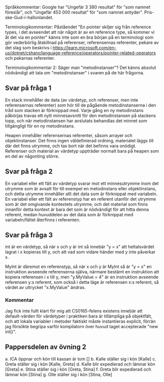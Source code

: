 ﻿Språkkommentar: Google har "Ungefär 3 380 resultat" för "som namnet föreslår", och "Ungefär 453 000 resultat" för "som namnet antyder". Pris-ske-Gud-i-hallonlandet.

Terminologikommentar: Påståendet "En pointer skiljer sig från reference types, i det avseendet att när något är av en reference type, så kommer vi åt det via en pointer" känns inte som en bra början på en terminologi som gör vederbörlig åtskillnad på referenser, referensernas referenter, pekare av det slag som beskrivs i https://learn.microsoft.com/en-us/dotnet/csharp/language-reference/operators/pointer-related-operators och pekarnas referenter.

Terminologikommentar 2: Säger man "metodinstanser"? Det känns absolut nödvändigt att tala om "metodinstanser" i svaren på de här frågorna.

## Svar på fråga 1
En stack innehåller de data (av värdetyp, och referenser, men inte referensernas referenter) som hör till de pågående metodinstanserna i den tråd som stacken är förknippad med. Varje gång en ny metodinstans påbörjas travas ett nytt minnesavsnitt för den metodinstansen på stackens topp, och när metodinstansen har avslutats behandlas det minnet som tillgängligt för en ny metodinstans.

Heapen innehåller referensernas referenter, såsom arrayer och objektinstanser. Det finns ingen väldefinierad ordning, materialet läggs till där det finns utrymme, och tas bort när det befinns vara onödigt. Referenser och material av värdetyp uppträder normalt bara på heapen som en del av någonting större.

## Svar på fråga 2
En variabel eller ett fält av värdetyp svarar mot ett minnesutrymme inom det utrymme som är avsatt för till exempel en metodinstans eller objektinstans, och detta utrymme innehåller allt det data som är förknippat med variabeln. En variabel eller ett fält av referenstyp har en referent utanför det utrymme som är det omgivande kontextets utrymme, och det material som finns innanför detta kontext är bara det som är nödvändigt för att hitta denna referent, medan huvuddelen av det data som är förknippat med variabeln/fältet återfinns i referenten.

## Svar på fråga 3
int är en värdetyp, så när x och y är int så innebär "y = x" att heltalsvärdet lagrat i x kopieras till y, och att vad som vidare händer med y inte påverkar x.

MyInt är däremot en referenstyp, så när x och y är MyInt så är "y = x" en instruktion avseende referenserna själva, närmare bestämt en instruktion att kopiera referensen i x till y, men "y.MyValue = 4" är en instruktion avseende referensen y:s referent, som också i detta läge är referensen x:s referent, så värdet av uttrycket "x.MyValue" ändras.

### Kommentar
Jag fick inte fullt klart för mig att CS0165-felens existens innebär att default-värden för värdetyper i praktiken bara är tillämpliga på objektfält, och att lokala variabler i metoder faktiskt måste instantieras explicit, förrän jag försökte begripa varför kompilatorn över huvud taget accepterade "new int()".

## Pappersdelen av övning 2
a.      ICA öppnar och kön till kassan är tom 
[]
b.      Kalle ställer sig i kön 
[Kalle]
c.      Greta ställer sig i kön 
[Kalle, Greta]
d.      Kalle blir expedierad och lämnar kön 
[Greta]
e.      Stina ställer sig i kön 
[Greta, Stina]
f.      Greta blir expedierad och lämnar kön 
[Stina]
g.      Olle ställer sig i kön
[Stina, Olle]